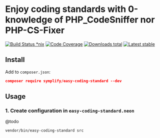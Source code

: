 # Enjoy coding standards with 0-knowledge of PHP_CodeSniffer nor PHP-CS-Fixer

[![Build Status *nix](https://img.shields.io/travis/Symplify/EasyCodingStandard.svg?style=flat-square)](https://travis-ci.org/Symplify/EasyCodingStandard)
[![Code Coverage](https://img.shields.io/scrutinizer/coverage/g/Symplify/EasyCodingStandard.svg?style=flat-square)](https://scrutinizer-ci.com/g/Symplify/EasyCodingStandard)
[![Downloads total](https://img.shields.io/packagist/dt/symplify/easy-coding-standard.svg?style=flat-square)](https://packagist.org/packages/symplify/easy-coding-standard)
[![Latest stable](https://img.shields.io/packagist/v/symplify/easy-coding-standard.svg?style=flat-square)](https://packagist.org/packages/symplify/easy-coding-standard)


## Install

Add to `composer.json`:

```json
composer require symplify/easy-coding-standard --dev
```


## Usage


### 1. Create configuration in `easy-coding-standard.neon`

@todo

```sh
vendor/bin/easy-coding-standard src
```
